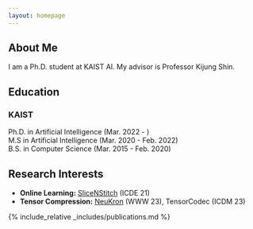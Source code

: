 ```yaml
---
layout: homepage
---
```


## About Me

I am a Ph.D. student at KAIST AI.
My advisor is Professor Kijung Shin.

## Education
### KAIST
Ph.D. in Artificial Intelligence (Mar. 2022 - )<br>
M.S in Artificial Intelligence (Mar. 2020 - Feb. 2022)<br>
B.S. in Computer Science (Mar. 2015 - Feb. 2020)

## Research Interests

- **Online Learning:** [SliceNStitch](https://ieeexplore.ieee.org/stamp/stamp.jsp?arnumber=9458693) (ICDE 21)
- **Tensor Compression:** [NeuKron](https://dl.acm.org/doi/pdf/10.1145/3543507.3583226) (WWW 23), TensorCodec (ICDM 23)

{% include_relative _includes/publications.md %}
